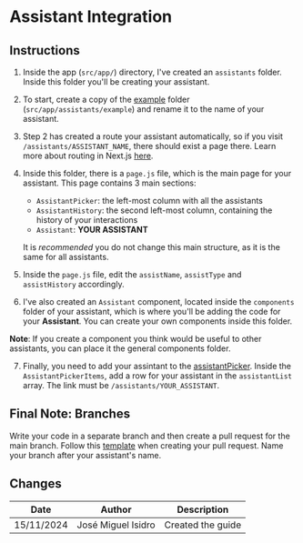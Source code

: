 # Assistant Integration

## Instructions
1.  Inside the app (`src/app/`) directory, I've created an `assistants` folder. Inside this folder you'll be creating your assistant.
2. To start, create a copy of the [example](/frontend/webapp/src/app/assistants/example/) folder (`src/app/assistants/example`) and rename it to the name of your assistant.
3. Step 2 has created a route your assistant automatically, so if you visit `/assistants/ASSISTANT_NAME`, there should exist a page there. Learn more about routing in Next.js [here](https://nextjs.org/docs/app/building-your-application/routing).
4. Inside this folder, there is a `page.js` file, which is the main page for your assistant. This page contains 3 main sections:
    - `AssistantPicker`: the left-most column with all the assistants
    - `AssistantHistory`: the second left-most column, containing the history of your interactions
    - `Assistant`: **YOUR ASSISTANT**

    It is *recommended* you do not change this main structure, as it is the same for all assistants.

5. Inside the `page.js` file, edit the `assistName`, `assistType` and `assistHistory` accordingly.
6. I've also created an `Assistant` component, located inside the `components` folder of your assistant, which is where you'll be adding the code for your **Assistant**. You can create your own components inside this folder.

**Note**: If you create a component you think would be useful to other assistants, you can place it the general components folder.

7. Finally, you need to add your assintant to the [assistantPicker](/frontend/webapp/src/app/components/assistantPicker.js). Inside the `AssistantPickerItems`, add a row for your assistant in the `assistantList` array. The link must be `/assistants/YOUR_ASSISTANT`.


## Final Note: Branches

Write your code in a separate branch and then create a pull request for the main branch. Follow this [template](https://github.com/FEUP-MEIC-DS-2024-25/ai4sd/pull/13) when creating your pull request. Name your branch after your assistant's name.


## Changes
| Date       | Author               | Description        |
|------------|----------------------|--------------------|
| 15/11/2024 | José Miguel Isidro   | Created the guide  |